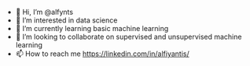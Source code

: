 - 👋 Hi, I’m @alfynts
- 👀 I’m interested in data science
- 🌱 I’m currently learning basic machine learning
- 💞️ I’m looking to collaborate on supervised and unsupervised machine learning
- 📫 How to reach me https://linkedin.com/in/alfiyantis/

<!---
alfynts/alfynts is a ✨ special ✨ repository because its `README.md` (this file) appears on your GitHub profile.
You can click the Preview link to take a look at your changes.
--->
